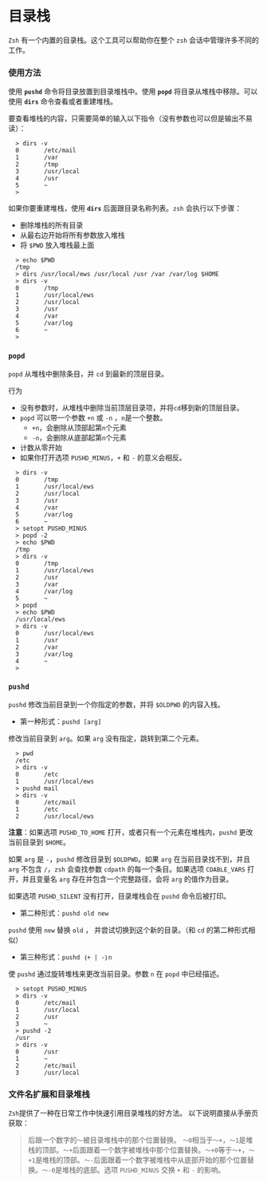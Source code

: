 # 目录栈

`Zsh` 有一个内置的目录栈。这个工具可以帮助你在整个 `zsh` 会话中管理许多不同的工作。

### 使用方法

使用 **`pushd`** 命令将目录放置到目录堆栈中。使用 **`popd`** 将目录从堆栈中移除。可以使用 **`dirs`** 命令查看或者重建堆栈。

要查看堆栈的内容，只需要简单的输入以下指令（没有参数也可以但是输出不易读）：

```shell
  > dirs -v
  0       /etc/mail
  1       /var
  2       /tmp
  3       /usr/local
  4       /usr
  5       ~
  >
```

如果你要重建堆栈，使用 **`dirs`** 后面跟目录名称列表。`zsh` 会执行以下步骤：

- 删除堆栈的所有目录
- 从最右边开始将所有参数放入堆栈
- 将 `$PWD` 放入堆栈最上面

```shell
  > echo $PWD
  /tmp
  > dirs /usr/local/ews /usr/local /usr /var /var/log $HOME
  > dirs -v
  0       /tmp
  1       /usr/local/ews
  2       /usr/local
  3       /usr
  4       /var
  5       /var/log
  6       ~
  >
```

### `popd`

`popd` 从堆栈中删除条目，并 `cd` 到最新的顶层目录。

行为

- 没有参数时，从堆栈中删除当前顶层目录项，并将`cd`移到新的顶层目录。 
- `popd` 可以带一个参数 `+n` 或 `-n` ，`n`是一个整数。
  - `+n`，会删除从顶部起第`n`个元素
  - `-n`，会删除从底部起第`n`个元素
- 计数从零开始
- 如果你打开选项 `PUSHD_MINUS`，`+` 和 `-` 的意义会相反。

```shell
  > dirs -v
  0       /tmp
  1       /usr/local/ews
  2       /usr/local
  3       /usr
  4       /var
  5       /var/log
  6       ~
  > setopt PUSHD_MINUS
  > popd -2
  > echo $PWD
  /tmp
  > dirs -v
  0       /tmp
  1       /usr/local/ews
  2       /usr
  3       /var
  4       /var/log
  5       ~
  > popd
  > echo $PWD
  /usr/local/ews
  > dirs -v
  0       /usr/local/ews
  1       /usr
  2       /var
  3       /var/log
  4       ~
  >
```

### `pushd`

`pushd` 修改当前目录到一个你指定的参数，并将 `$OLDPWD` 的内容入栈。

- 第一种形式：`pushd [arg]`

修改当前目录到 `arg`。如果 `arg` 没有指定，跳转到第二个元素。

```shell
  > pwd
  /etc
  > dirs -v
  0       /etc
  1       /usr/local/ews
  > pushd mail
  > dirs -v
  0       /etc/mail
  1       /etc
  2       /usr/local/ews
```

**注意**：如果选项 `PUSHD_TO_HOME` 打开，或者只有一个元素在堆栈内，`pushd` 更改当前目录到 `$HOME`。

如果 `arg` 是 `-`，`pushd` 修改目录到 `$OLDPWD`。如果 `arg` 在当前目录找不到，并且 `arg` 不包含 `/`，`zsh` 会查找参数 `cdpath` 的每一个条目。如果选项 `CDABLE_VARS` 打开，并且变量名 `arg` 存在并包含一个完整路径，会将 `arg` 的值作为目录。

如果选项 `PUSHD_SILENT` 没有打开，目录堆栈会在 `pushd` 命令后被打印。

- 第二种形式：`pushd old new`

`pushd` 使用 `new` 替换 `old` ， 并尝试切换到这个新的目录。（和 `cd` 的第二种形式相似）

- 第三种形式：`pushd ｛+ | -｝n`

使 `pushd` 通过旋转堆栈来更改当前目录。参数 `n` 在 `popd` 中已经描述。

```shell
  > setopt PUSHD_MINUS
  > dirs -v
  0       /etc/mail
  1       /usr/local
  2       /usr
  3       ~
  > pushd -2
  /usr
  > dirs -v
  0       /usr
  1       ~
  2       /etc/mail
  3       /usr/local
```

### 文件名扩展和目录堆栈

`Zsh`提供了一种在日常工作中快速引用目录堆栈的好方法。 以下说明直接从手册页获取： 

>  后跟一个数字的`〜`被目录堆栈中的那个位置替换。 `〜0`相当于`〜+`，`〜1`是堆栈的顶部。`〜+`后面跟着一个数字被堆栈中那个位置替换。`〜+0`等于`〜+`，`〜+1`是堆栈的顶部。`〜-`后面跟着一个数字被堆栈中从底部开始的那个位置替换。`〜-0`是堆栈的底部。选项 `PUSHD_MINUS` 交换 `+` 和 `-` 的影响。